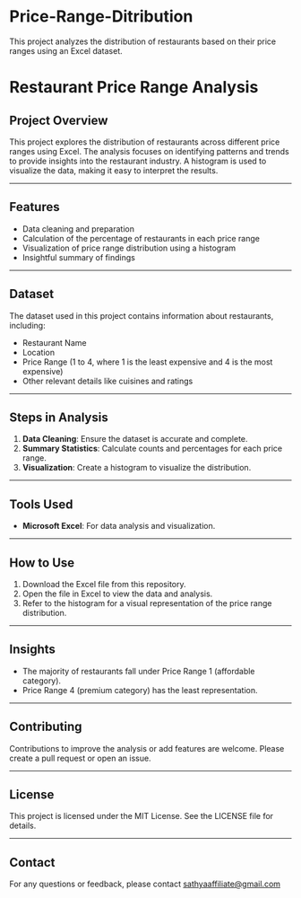 # Price-Range-Ditribution
This project analyzes the distribution of restaurants based on their price ranges using an Excel dataset. 
# Restaurant Price Range Analysis

## Project Overview
This project explores the distribution of restaurants across different price ranges using Excel. The analysis focuses on identifying patterns and trends to provide insights into the restaurant industry. A histogram is used to visualize the data, making it easy to interpret the results.

---

## Features
- Data cleaning and preparation
- Calculation of the percentage of restaurants in each price range
- Visualization of price range distribution using a histogram
- Insightful summary of findings

---

## Dataset
The dataset used in this project contains information about restaurants, including:
- Restaurant Name
- Location
- Price Range (1 to 4, where 1 is the least expensive and 4 is the most expensive)
- Other relevant details like cuisines and ratings

---

## Steps in Analysis
1. **Data Cleaning**: Ensure the dataset is accurate and complete.
2. **Summary Statistics**: Calculate counts and percentages for each price range.
3. **Visualization**: Create a histogram to visualize the distribution.

---

## Tools Used
- **Microsoft Excel**: For data analysis and visualization.

---

## How to Use
1. Download the Excel file from this repository.
2. Open the file in Excel to view the data and analysis.
3. Refer to the histogram for a visual representation of the price range distribution.

---

## Insights
- The majority of restaurants fall under Price Range 1 (affordable category).
- Price Range 4 (premium category) has the least representation.

---

## Contributing
Contributions to improve the analysis or add features are welcome. Please create a pull request or open an issue.

---

## License
This project is licensed under the MIT License. See the LICENSE file for details.

---

## Contact
For any questions or feedback, please contact sathyaaffiliate@gmail.com
